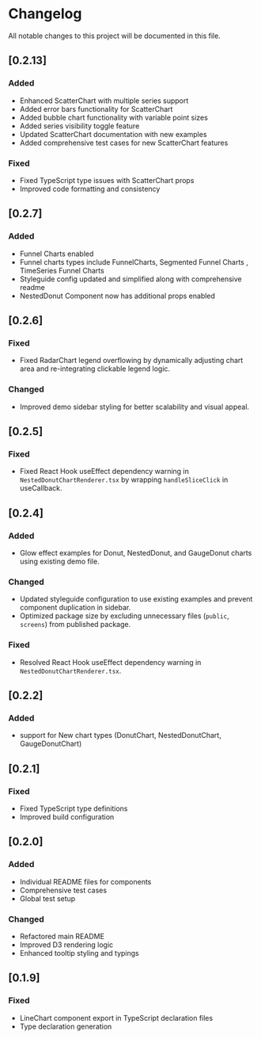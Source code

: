 # Changelog

All notable changes to this project will be documented in this file.

## [0.2.13]

### Added

- Enhanced ScatterChart with multiple series support
- Added error bars functionality for ScatterChart
- Added bubble chart functionality with variable point sizes
- Added series visibility toggle feature
- Updated ScatterChart documentation with new examples
- Added comprehensive test cases for new ScatterChart features

### Fixed

- Fixed TypeScript type issues with ScatterChart props
- Improved code formatting and consistency

## [0.2.7]

### Added

- Funnel Charts enabled
- Funnel charts types include FunnelCharts, Segmented Funnel Charts , TimeSeries Funnel Charts
- Styleguide config updated and simplified along with comprehensive readme
- NestedDonut Component now has additional props enabled

## [0.2.6]

### Fixed

- Fixed RadarChart legend overflowing by dynamically adjusting chart area and re-integrating clickable legend logic.

### Changed

- Improved demo sidebar styling for better scalability and visual appeal.

## [0.2.5]

### Fixed

- Fixed React Hook useEffect dependency warning in `NestedDonutChartRenderer.tsx` by wrapping `handleSliceClick` in useCallback.

## [0.2.4]

### Added

- Glow effect examples for Donut, NestedDonut, and GaugeDonut charts using existing demo file.

### Changed

- Updated styleguide configuration to use existing examples and prevent component duplication in sidebar.
- Optimized package size by excluding unnecessary files (`public`, `screens`) from published package.

### Fixed

- Resolved React Hook useEffect dependency warning in `NestedDonutChartRenderer.tsx`.

## [0.2.2]

### Added

- support for New chart types (DonutChart, NestedDonutChart, GaugeDonutChart)

## [0.2.1]

### Fixed

- Fixed TypeScript type definitions
- Improved build configuration

## [0.2.0]

### Added

- Individual README files for components
- Comprehensive test cases
- Global test setup

### Changed

- Refactored main README
- Improved D3 rendering logic
- Enhanced tooltip styling and typings

## [0.1.9]

### Fixed

- LineChart component export in TypeScript declaration files
- Type declaration generation
